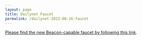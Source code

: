 ```yaml
---
layout: page
title: Dailynet Faucet
permalink: /dailynet-2023-08-26-faucet
---
```


[Please find the new Beacon-capable faucet by following this link](https://faucet.dailynet-2023-08-26.teztnets.xyz).
